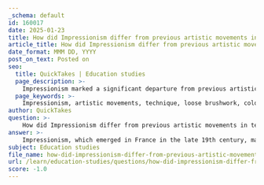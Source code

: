 ```yaml
---
_schema: default
id: 160017
date: 2025-01-23
title: How did Impressionism differ from previous artistic movements in terms of technique and subject matter?
article_title: How did Impressionism differ from previous artistic movements in terms of technique and subject matter?
date_format: MMM DD, YYYY
post_on_text: Posted on
seo:
  title: QuickTakes | Education studies
  page_description: >-
    Impressionism marked a significant departure from previous artistic movements through its innovative techniques emphasizing light, color, and spontaneity, and its focus on contemporary subjects reflecting the changing social landscape of the 19th century.
  page_keywords: >-
    Impressionism, artistic movements, technique, loose brushwork, color and light, innovative compositions, subject matter, modern life, nature, landscapes, cultural reflections, 19th century France, urbanization
author: QuickTakes
question: >-
    How did Impressionism differ from previous artistic movements in terms of technique and subject matter?
answer: >-
    Impressionism, which emerged in France in the late 19th century, marked a significant departure from previous artistic movements, particularly in terms of technique and subject matter.\n\n### Technique\n1. **Loose Brushwork**: Unlike the meticulous detail and smooth finishes characteristic of earlier movements such as Realism and Academic art, Impressionist artists employed loose, rapid brushstrokes. This technique allowed them to capture the fleeting effects of light and atmosphere, creating a sense of immediacy and spontaneity in their work.\n\n2. **Color and Light**: Impressionists focused on the effects of light and color, often painting en plein air (outdoors) to observe and depict natural light in real-time. They used vibrant colors straight from the tube, often applying them side by side rather than mixing them on a palette, which resulted in a more dynamic and luminous quality in their paintings.\n\n3. **Innovative Compositions**: Impressionist compositions often broke traditional rules of perspective and framing. They embraced unconventional viewpoints and cropped scenes, reflecting a more modern approach to visual representation.\n\n### Subject Matter\n1. **Modern Life**: Impressionism shifted the focus from historical, mythological, or religious themes prevalent in earlier art movements to scenes of everyday life. Impressionist artists depicted contemporary subjects, including urban landscapes, leisure activities, and the effects of industrialization, which were often considered inappropriate by traditional standards.\n\n2. **Nature and Landscapes**: While landscapes were a common subject in earlier art, Impressionists modernized this genre by incorporating elements of industrialization, such as railways and factories, into their works. This reflected the changing environment of 19th-century France and the impact of urbanization.\n\n3. **Cultural Reflections**: Impressionist paintings served as reflections of the cultural and social changes of the time. They captured the essence of a society in transition, where traditional values were being challenged, and new social dynamics were emerging, such as shifts in class structures and the rise of consumer culture.\n\nIn summary, Impressionism distinguished itself from previous artistic movements through its innovative techniques that emphasized light, color, and spontaneity, as well as its focus on modern life and the changing social landscape of the time. This movement not only transformed the art world but also laid the groundwork for subsequent developments in modern art.
subject: Education studies
file_name: how-did-impressionism-differ-from-previous-artistic-movements-in-terms-of-technique-and-subject-matter.md
url: /learn/education-studies/questions/how-did-impressionism-differ-from-previous-artistic-movements-in-terms-of-technique-and-subject-matter
score: -1.0
---
```


&nbsp;